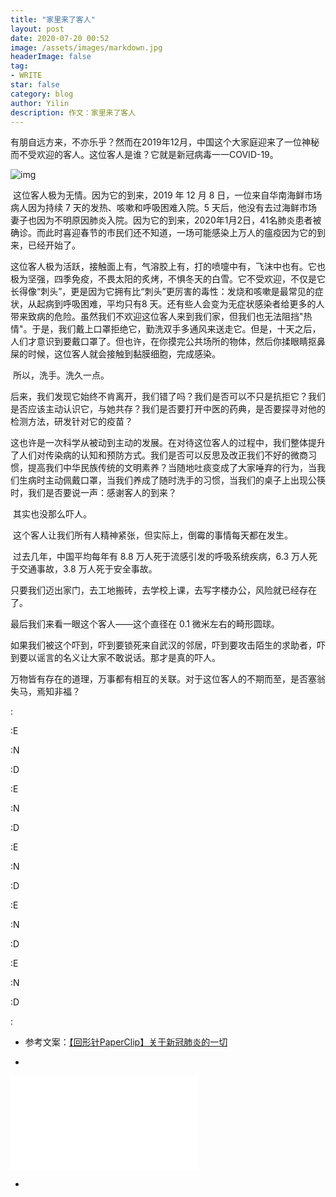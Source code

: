 ```yaml
---
title: "家里来了客人"
layout: post
date: 2020-07-20 00:52
image: /assets/images/markdown.jpg
headerImage: false
tag:
- WRITE
star: false
category: blog
author: Yilin
description: 作文：家里来了客人
---
```


​        有朋自远方来，不亦乐乎？然而在2019年12月，中国这个大家庭迎来了一位神秘而不受欢迎的客人。这位客人是谁？它就是新冠病毒一一COVID-19。

![img](https://cdn.jsdelivr.net/gh/imlinnn/img/20200720001424.jpeg)

​        这位客人极为无情。因为它的到来，2019 年 12 月 8 日，一位来自华南海鲜市场病人因为持续 7 天的发热、咳嗽和呼吸困难入院。5 天后，他没有去过海鲜市场妻子也因为不明原因肺炎入院。因为它的到来，2020年1月2日，41名肺炎患者被确诊。而此时喜迎春节的市民们还不知道，一场可能感染上万人的瘟疫因为它的到来，已经开始了。

​        这位客人极为活跃，接触面上有，气溶胶上有，打的喷嚏中有，飞沫中也有。它也极为坚强，四季免疫，不畏太阳的炙烤，不惧冬天的白雪。它不受欢迎，不仅是它长得像“刺头”，更是因为它拥有比“刺头”更厉害的毒性：发烧和咳嗽是最常见的症状，从起病到呼吸困难，平均只有8 天。还有些人会变为无症状感染者给更多的人带来致病的危险。虽然我们不欢迎这位客人来到我们家，但我们也无法阻挡"热情"。于是，我们戴上口罩拒绝它，勤洗双手多通风来送走它。但是，十天之后，人们才意识到要戴口罩了。但也许，在你摸完公共场所的物体，然后你揉眼睛抠鼻屎的时候，这位客人就会接触到黏膜细胞，完成感染。

​        所以，洗手。洗久一点。

​        后来，我们发现它始终不肯离开，我们错了吗？我们是否可以不只是抗拒它？我们是否应该主动认识它，与她共存？我们是否要打开中医的药典，是否要探寻对他的检测方法，研发针对它的疫苗？

​        这也许是一次科学从被动到主动的发展。在对待这位客人的过程中，我们整体提升了人们对传染病的认知和预防方式。我们是否可以反思及改正我们不好的微商习惯，提高我们中华民族传统的文明素养？当随地吐痰变成了大家唾弃的行为，当我们生病时主动佩戴口罩，当我们养成了随时洗手的习惯，当我们的桌子上出现公筷时，我们是否要说一声：感谢客人的到来？

​        其实也没那么吓人。

​        这个客人让我们所有人精神紧张，但实际上，倒霉的事情每天都在发生。

​        过去几年，中国平均每年有 8.8 万人死于流感引发的呼吸系统疾病，6.3 万人死于交通事故，3.8 万人死于安全事故。

​        只要我们迈出家门，去工地搬砖，去学校上课，去写字楼办公，风险就已经存在了。

最后我们来看一眼这个客人——这个直径在 0.1 微米左右的畸形圆球。

​        如果我们被这个吓到，吓到要锁死来自武汉的邻居，吓到要攻击陌生的求助者，吓到要以谣言的名义让大家不敢说话。那才是真的吓人。

​        万物皆有存在的道理，万事都有相互的关联。对于这位客人的不期而至，是否塞翁失马，焉知非福？



:

:E

:N

:D

:E

:N

:D

:E

:N

:D

:E

:N

:D

:E

:N

:D

:


- 参考文案：[【回形针PaperClip】关于新冠肺炎的一切](https://www.bilibili.com/video/BV1R7411x74i)

- 

<iframe src="//player.bilibili.com/player.html?aid=86216616&bvid=BV1R7411x74i&cid=147361701&page=1" scrolling="no" border="0" frameborder="no" framespacing="0" allowfullscreen="true"> </iframe>

- 
